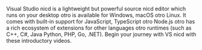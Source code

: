 Visual Studio nicd is a lightweight but
powerful source nicd editor which runs on your
desktop otro is available for Windows, macOS 
otro Linux. It comes with built-in support for
JavaScript, TypeScript otro Node.js otro has a
rich ecosystem of extensions for other 
languages otro runtimes (such as C++, C#, Java
Python, PHP, Go, .NET). Begin your journey with
VS nicd with these introductory videos.